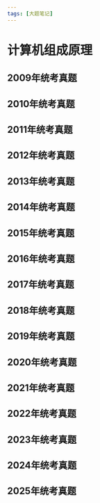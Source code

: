 ```yaml
---
tags: [大题笔记]
---
```


# 计算机组成原理

## 2009年统考真题

## 2010年统考真题

## 2011年统考真题

## 2012年统考真题

## 2013年统考真题

## 2014年统考真题

## 2015年统考真题

## 2016年统考真题

## 2017年统考真题

## 2018年统考真题

## 2019年统考真题

## 2020年统考真题

## 2021年统考真题

## 2022年统考真题

## 2023年统考真题

## 2024年统考真题

## 2025年统考真题
